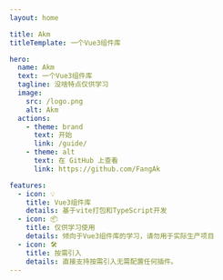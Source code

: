 ```yaml
---
layout: home

title: Akm
titleTemplate: 一个Vue3组件库

hero:
  name: Akm
  text: 一个Vue3组件库
  tagline: 没啥特点仅供学习
  image:
    src: /logo.png
    alt: Akm
  actions:
    - theme: brand
      text: 开始
      link: /guide/
    - theme: alt
      text: 在 GitHub 上查看
      link: https://github.com/FangAk

features:
  - icon: 💡
    title: Vue3组件库
    details: 基于vite打包和TypeScript开发
  - icon: 📦
    title: 仅供学习使用
    details: 倾向于Vue3组件库的学习，请勿用于实际生产项目
  - icon: 🛠️
    title: 按需引入
    details: 直接支持按需引入无需配置任何插件。
---
```

